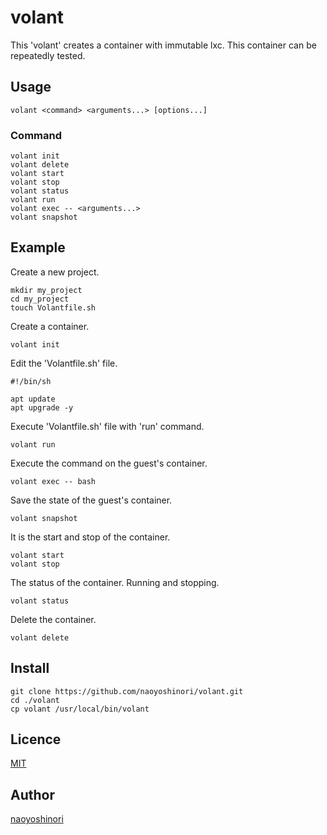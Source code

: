 volant
====

This 'volant' creates a container with immutable lxc. This container can be repeatedly tested.

## Usage

```
volant <command> <arguments...> [options...]
```

### Command

```
volant init
volant delete
volant start
volant stop
volant status
volant run
volant exec -- <arguments...>
volant snapshot
```

## Example

Create a new project.

```
mkdir my_project
cd my_project
touch Volantfile.sh
```

Create a container.

```
volant init
```

Edit the 'Volantfile.sh' file.

```
#!/bin/sh

apt update
apt upgrade -y
```

Execute 'Volantfile.sh' file with 'run' command.

```
volant run
```

Execute the command on the guest's container.

```
volant exec -- bash
```

Save the state of the guest's container.

```
volant snapshot
```

It is the start and stop of the container.

```
volant start
volant stop
```

The status of the container. Running and stopping.

```
volant status
```

Delete the container.

```
volant delete
```

## Install

```
git clone https://github.com/naoyoshinori/volant.git
cd ./volant
cp volant /usr/local/bin/volant
```

## Licence

[MIT](https://github.com/naoyoshinori/volant/blob/master/LICENSE)

## Author

[naoyoshinori](https://github.com/naoyoshinori)
